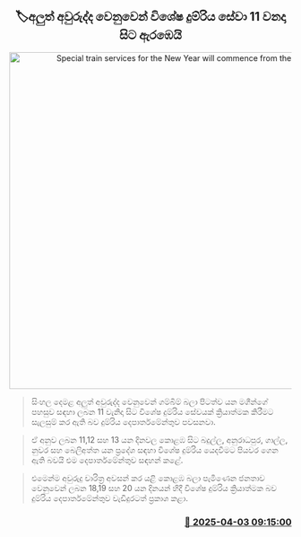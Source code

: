 <p align='center'><b><h2 align='center' title='Special train services for the New Year will commence from the 11th'>🏷අලුත් අවුරුද්ද වෙනුවෙන් විශේෂ දුම්රිය සේවා 11 වනදා සිට ඇරඹෙයි</h2></b></p>
<p align='center'><img src='https://helakuru.sgp1.cdn.digitaloceanspaces.com/esana/images/lib/trainjaffna.jpg' width='600' alt='Special train services for the New Year will commence from the 11th'></p>

> සිංහල දෙමළ අලුත් අවුරුද්ද වෙනුවෙන් ගම්බිම් බලා පිටත්ව යන මගීන්ගේ පහසුව සඳහා ලබන 11 වැනිදා සිට විශේෂ දුම්රිය සේවයක් ක්‍රියාත්මක කිරීමට සැලසුම් කර ඇති බව දුම්රිය දෙපාර්තමේන්තුව පවසනවා.

> ඒ අනුව ලබන 11,12 සහ 13 යන දිනවල කොළඹ සිට බදුල්ල, අනුරාධපුර, ගාල්ල, නුවර සහ බෙලිඅත්ත යන ප්‍රදේශ සඳහා විශේෂ දුම්රිය යෙදවීමට පියවර ගෙන ඇති බවයි එම දෙපාර්තමේන්තුව සඳහන් කළේ.

> එමෙන්ම අවුරුදු චාරිත්‍ර අවසන් කර යළි කොළඹ බලා පැමිණෙන ජනතාව වෙනුවෙන් ලබන 18,19 සහ 20 යන දිනයන් හිදී විශේෂ දුම්රිය ක්‍රියාත්මක බව දුම්රිය දෙපාර්තමේන්තුව වැඩිදුරටත් ප්‍රකාශ කළා.



<h3 align='right'><a href='https://www.helakuru.lk/esana/p/108883/'>📅 2025-04-03 09:15:00</a></h3>
